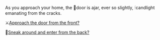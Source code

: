 As you approach your home, the 🚪door is ajar, ever so slightly, 🕯candlight emanating from the cracks.

⚔️[Approach the door from the front?](../3/3.md)

🏰[Sneak around and enter from the back?](../begin-journey.md)
